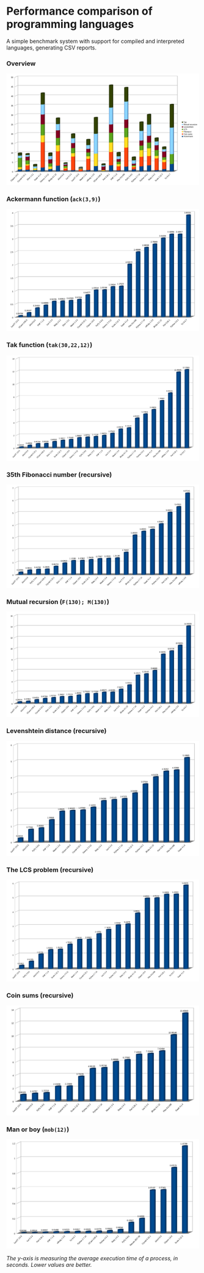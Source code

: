 # Performance comparison of programming languages

A simple benchmark system with support for compiled and interpreted languages, generating CSV reports.

### Overview
![Overview](https://raw.githubusercontent.com/trizen/language-benchmarks/master/Stats/Interpreted/all.png)

### Ackermann function (`ack(3,9)`)
![Ackermann recursive](https://raw.githubusercontent.com/trizen/language-benchmarks/master/Stats/Interpreted/ack-function-3-9.png)

### Tak function (`tak(30,22,12)`)
![Tak function](https://raw.githubusercontent.com/trizen/language-benchmarks/master/Stats/Interpreted/tak-30-22-12.png)

### 35th Fibonacci number (recursive)
![Fibonacci recursive](https://raw.githubusercontent.com/trizen/language-benchmarks/master/Stats/Interpreted/fibonacci-35.png)

### Mutual recursion (`F(130); M(130)`)
![Mutual recursion](https://raw.githubusercontent.com/trizen/language-benchmarks/master/Stats/Interpreted/mutual-recursion-130.png)

### Levenshtein distance (recursive)
![Levenshtein Distance](https://raw.githubusercontent.com/trizen/language-benchmarks/master/Stats/Interpreted/lev-distance.png)

### The LCS problem (recursive)
![LCS](https://raw.githubusercontent.com/trizen/language-benchmarks/master/Stats/Interpreted/lcs-test.png)

### Coin sums (recursive)
![Coin sums](https://raw.githubusercontent.com/trizen/language-benchmarks/master/Stats/Interpreted/coin-sums-0-250.png)

### Man or boy (`mob(12)`)
![Man or boy](https://raw.githubusercontent.com/trizen/language-benchmarks/master/Stats/Interpreted/man-or-boy-12.png)

_The y-axis is measuring the average execution time of a process, in seconds. Lower values are better._

